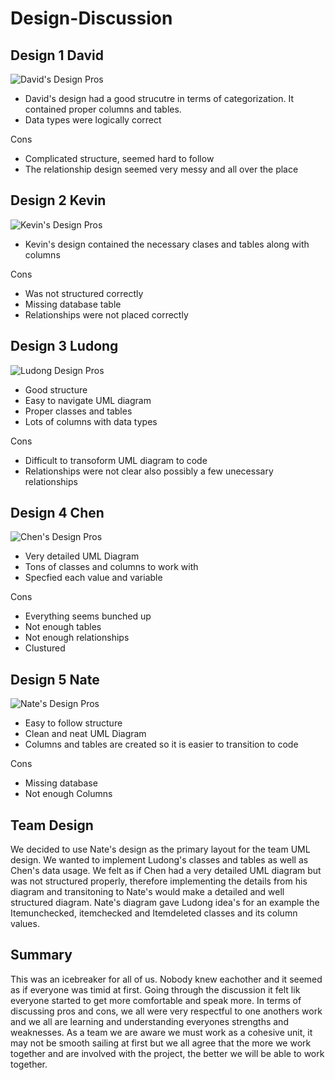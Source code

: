 # Design-Discussion
## Design 1 David
![David's Design](DavidDesign.png)
Pros
* David's design had a good strucutre in terms of categorization. It contained proper columns and tables.
* Data types were logically correct 

Cons
* Complicated structure, seemed hard to follow
* The relationship design seemed very messy and all over the place

## Design 2 Kevin
![Kevin's Design](KevinDesign.png)
Pros
* Kevin's design contained the necessary clases and tables along with columns

Cons
* Was not structured correctly 
* Missing database table
* Relationships were not placed correctly

## Design 3 Ludong
![Ludong Design](LudongDesign.png)
Pros
* Good structure
* Easy to navigate UML diagram
* Proper classes and tables
* Lots of columns with data types

Cons
* Difficult to transoform UML diagram to code
* Relationships were not clear also possibly a few unecessary relationships

## Design 4 Chen
![Chen's Design](ChenDesign.png)
Pros
* Very detailed UML Diagram
* Tons of classes and columns to work with
* Specfied each value and variable

Cons
* Everything seems bunched up
* Not enough tables
* Not enough relationships 
* Clustured 

## Design 5 Nate
![Nate's Design](NateDesign.png)
Pros
* Easy to follow structure
* Clean and neat UML Diagram
* Columns and tables are created so it is easier to transition to code

Cons
* Missing database
* Not enough Columns

## Team Design 
We decided to use Nate's design as the primary layout for the team UML design. We wanted to implement Ludong's classes and tables as well as Chen's data usage. We felt as if Chen had a very detailed UML diagram but was not structured properly, therefore implementing the details from his diagram and transitoning to Nate's would make a detailed and well structured diagram. Nate's diagram gave Ludong idea's for an example the Itemunchecked, itemchecked and Itemdeleted classes and its column values.

## Summary
This was an icebreaker for all of us. Nobody knew eachother and it seemed as if everyone was timid at first. Going through the discussion it felt lik everyone started to get more comfortable and speak more. In terms of discussing pros and cons, we all were very respectful to one anothers work and we all are learning and understanding everyones strengths and weaknesses. As a team we are aware we must work as a cohesive unit, it may not be smooth sailing at first but we all agree that the more we work together and are involved with the project, the better we will be able to work together.

